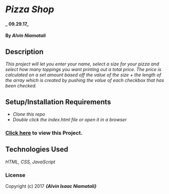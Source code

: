 # _Pizza Shop_

#### _ 09.29.17_

#### By _**Alvin Niamatali**_

## Description

_This project will let you enter your name, select a size for your pizza and select how many toppings you want printing out a total price.  The price is calculated on a set amount based off the value of the size + the length of the array which is created by pushing the value of each checkbox that has been checked._

## Setup/Installation Requirements

* _Clone this repo_
* _Double click the index.html file or open it in a browser_

### [Click here](http://aniamatali.github.io/SoloProject3/) to view this Project.

## Technologies Used
_HTML, CSS, JavaScript_

### License
Copyright (c) 2017 **_{Alvin Isaac Niamatali}_**
